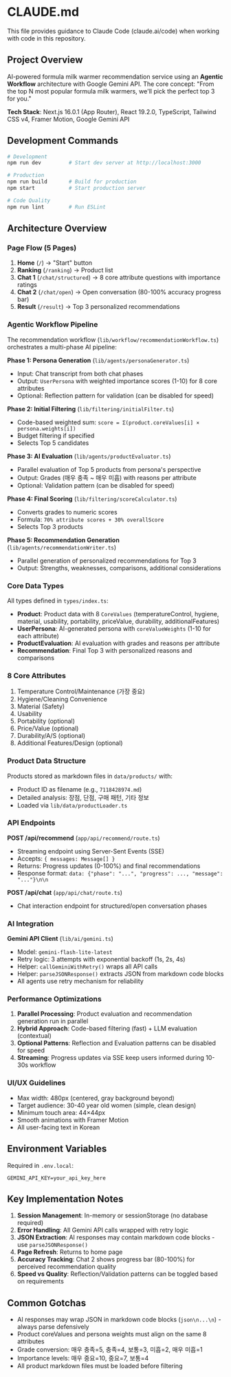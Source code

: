 # CLAUDE.md

This file provides guidance to Claude Code (claude.ai/code) when working with code in this repository.

## Project Overview

AI-powered formula milk warmer recommendation service using an **Agentic Workflow** architecture with Google Gemini API. The core concept: "From the top N most popular formula milk warmers, we'll pick the perfect top 3 for you."

**Tech Stack**: Next.js 16.0.1 (App Router), React 19.2.0, TypeScript, Tailwind CSS v4, Framer Motion, Google Gemini API

## Development Commands

```bash
# Development
npm run dev         # Start dev server at http://localhost:3000

# Production
npm run build       # Build for production
npm start           # Start production server

# Code Quality
npm run lint        # Run ESLint
```

## Architecture Overview

### Page Flow (5 Pages)
1. **Home** (`/`) → "Start" button
2. **Ranking** (`/ranking`) → Product list
3. **Chat 1** (`/chat/structured`) → 8 core attribute questions with importance ratings
4. **Chat 2** (`/chat/open`) → Open conversation (80-100% accuracy progress bar)
5. **Result** (`/result`) → Top 3 personalized recommendations

### Agentic Workflow Pipeline

The recommendation workflow (`lib/workflow/recommendationWorkflow.ts`) orchestrates a multi-phase AI pipeline:

**Phase 1: Persona Generation** (`lib/agents/personaGenerator.ts`)
- Input: Chat transcript from both chat phases
- Output: `UserPersona` with weighted importance scores (1-10) for 8 core attributes
- Optional: Reflection pattern for validation (can be disabled for speed)

**Phase 2: Initial Filtering** (`lib/filtering/initialFilter.ts`)
- Code-based weighted sum: `score = Σ(product.coreValues[i] × persona.weights[i])`
- Budget filtering if specified
- Selects Top 5 candidates

**Phase 3: AI Evaluation** (`lib/agents/productEvaluator.ts`)
- Parallel evaluation of Top 5 products from persona's perspective
- Output: Grades (매우 충족 ~ 매우 미흡) with reasons per attribute
- Optional: Validation pattern (can be disabled for speed)

**Phase 4: Final Scoring** (`lib/filtering/scoreCalculator.ts`)
- Converts grades to numeric scores
- Formula: `70% attribute scores + 30% overallScore`
- Selects Top 3 products

**Phase 5: Recommendation Generation** (`lib/agents/recommendationWriter.ts`)
- Parallel generation of personalized recommendations for Top 3
- Output: Strengths, weaknesses, comparisons, additional considerations

### Core Data Types

All types defined in `types/index.ts`:

- **Product**: Product data with 8 `CoreValues` (temperatureControl, hygiene, material, usability, portability, priceValue, durability, additionalFeatures)
- **UserPersona**: AI-generated persona with `coreValueWeights` (1-10 for each attribute)
- **ProductEvaluation**: AI evaluation with grades and reasons per attribute
- **Recommendation**: Final Top 3 with personalized reasons and comparisons

### 8 Core Attributes

1. Temperature Control/Maintenance (가장 중요)
2. Hygiene/Cleaning Convenience
3. Material (Safety)
4. Usability
5. Portability (optional)
6. Price/Value (optional)
7. Durability/A/S (optional)
8. Additional Features/Design (optional)

### Product Data Structure

Products stored as markdown files in `data/products/` with:
- Product ID as filename (e.g., `7118428974.md`)
- Detailed analysis: 장점, 단점, 구매 패턴, 기타 정보
- Loaded via `lib/data/productLoader.ts`

### API Endpoints

**POST /api/recommend** (`app/api/recommend/route.ts`)
- Streaming endpoint using Server-Sent Events (SSE)
- Accepts: `{ messages: Message[] }`
- Returns: Progress updates (0-100%) and final recommendations
- Response format: `data: {"phase": "...", "progress": ..., "message": "..."}\n\n`

**POST /api/chat** (`app/api/chat/route.ts`)
- Chat interaction endpoint for structured/open conversation phases

### AI Integration

**Gemini API Client** (`lib/ai/gemini.ts`)
- Model: `gemini-flash-lite-latest`
- Retry logic: 3 attempts with exponential backoff (1s, 2s, 4s)
- Helper: `callGeminiWithRetry()` wraps all API calls
- Helper: `parseJSONResponse()` extracts JSON from markdown code blocks
- All agents use retry mechanism for reliability

### Performance Optimizations

1. **Parallel Processing**: Product evaluation and recommendation generation run in parallel
2. **Hybrid Approach**: Code-based filtering (fast) + LLM evaluation (contextual)
3. **Optional Patterns**: Reflection and Evaluation patterns can be disabled for speed
4. **Streaming**: Progress updates via SSE keep users informed during 10-30s workflow

### UI/UX Guidelines

- Max width: 480px (centered, gray background beyond)
- Target audience: 30-40 year old women (simple, clean design)
- Minimum touch area: 44×44px
- Smooth animations with Framer Motion
- All user-facing text in Korean

## Environment Variables

Required in `.env.local`:
```env
GEMINI_API_KEY=your_api_key_here
```

## Key Implementation Notes

1. **Session Management**: In-memory or sessionStorage (no database required)
2. **Error Handling**: All Gemini API calls wrapped with retry logic
3. **JSON Extraction**: AI responses may contain markdown code blocks - use `parseJSONResponse()`
4. **Page Refresh**: Returns to home page
5. **Accuracy Tracking**: Chat 2 shows progress bar (80-100%) for perceived recommendation quality
6. **Speed vs Quality**: Reflection/Validation patterns can be toggled based on requirements

## Common Gotchas

- AI responses may wrap JSON in markdown code blocks (````json\n...\n````) - always parse defensively
- Product coreValues and persona weights must align on the same 8 attributes
- Grade conversion: 매우 충족=5, 충족=4, 보통=3, 미흡=2, 매우 미흡=1
- Importance levels: 매우 중요=10, 중요=7, 보통=4
- All product markdown files must be loaded before filtering
